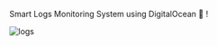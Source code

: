Smart Logs Monitoring System using DigitalOcean 🦈 !

![logs](https://storage.googleapis.com/kubernetes-challenge/logs.png)
